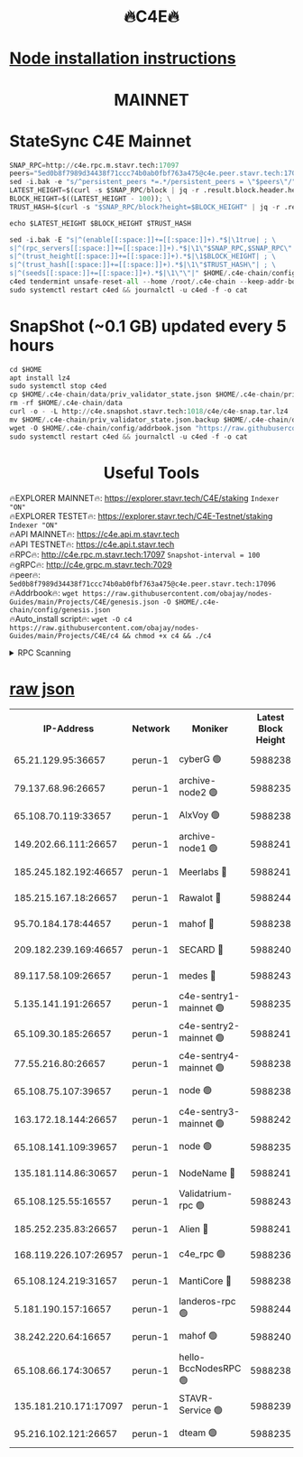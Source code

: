 <h1 align="center"> 🔥C4E🔥</h1>

[Node installation instructions](https://github.com/obajay/nodes-Guides/tree/main/Projects/C4E)
=

<h1 align="center"> MAINNET</h1>

# StateSync C4E Mainnet
```python
SNAP_RPC=http://c4e.rpc.m.stavr.tech:17097
peers="5ed0b8f7989d34438f71ccc74b0ab0fbf763a475@c4e.peer.stavr.tech:17096"
sed -i.bak -e "s/^persistent_peers *=.*/persistent_peers = \"$peers\"/" $HOME/.c4e-chain/config/config.toml
LATEST_HEIGHT=$(curl -s $SNAP_RPC/block | jq -r .result.block.header.height); \
BLOCK_HEIGHT=$((LATEST_HEIGHT - 100)); \
TRUST_HASH=$(curl -s "$SNAP_RPC/block?height=$BLOCK_HEIGHT" | jq -r .result.block_id.hash)

echo $LATEST_HEIGHT $BLOCK_HEIGHT $TRUST_HASH

sed -i.bak -E "s|^(enable[[:space:]]+=[[:space:]]+).*$|\1true| ; \
s|^(rpc_servers[[:space:]]+=[[:space:]]+).*$|\1\"$SNAP_RPC,$SNAP_RPC\"| ; \
s|^(trust_height[[:space:]]+=[[:space:]]+).*$|\1$BLOCK_HEIGHT| ; \
s|^(trust_hash[[:space:]]+=[[:space:]]+).*$|\1\"$TRUST_HASH\"| ; \
s|^(seeds[[:space:]]+=[[:space:]]+).*$|\1\"\"|" $HOME/.c4e-chain/config/config.toml
c4ed tendermint unsafe-reset-all --home /root/.c4e-chain --keep-addr-book
sudo systemctl restart c4ed && journalctl -u c4ed -f -o cat
```
# SnapShot (~0.1 GB) updated every 5 hours
```python
cd $HOME
apt install lz4
sudo systemctl stop c4ed
cp $HOME/.c4e-chain/data/priv_validator_state.json $HOME/.c4e-chain/priv_validator_state.json.backup
rm -rf $HOME/.c4e-chain/data
curl -o - -L http://c4e.snapshot.stavr.tech:1018/c4e/c4e-snap.tar.lz4 | lz4 -c -d - | tar -x -C $HOME/.c4e-chain --strip-components 2
mv $HOME/.c4e-chain/priv_validator_state.json.backup $HOME/.c4e-chain/data/priv_validator_state.json
wget -O $HOME/.c4e-chain/config/addrbook.json "https://raw.githubusercontent.com/obajay/nodes-Guides/main/Projects/C4E/addrbook.json"
sudo systemctl restart c4ed && journalctl -u c4ed -f -o cat
```
 <h1 align="center"> Useful Tools</h1>

🔥EXPLORER MAINNET🔥:  https://explorer.stavr.tech/C4E/staking            `Indexer "ON"` \
🔥EXPLORER TESTET🔥:   https://explorer.stavr.tech/C4E-Testnet/staking     `Indexer "ON"` \
🔥API MAINNET🔥:       https://c4e.api.m.stavr.tech \
🔥API TESTNET🔥:       https://c4e.api.t.stavr.tech \
🔥RPC🔥:               http://c4e.rpc.m.stavr.tech:17097                  `Snapshot-interval = 100` \
🔥gRPC🔥:              http://c4e.grpc.m.stavr.tech:7029 \
🔥peer🔥:              `5ed0b8f7989d34438f71ccc74b0ab0fbf763a475@c4e.peer.stavr.tech:17096` \
🔥Addrbook🔥:    ```wget https://raw.githubusercontent.com/obajay/nodes-Guides/main/Projects/C4E/genesis.json -O $HOME/.c4e-chain/config/genesis.json``` \
🔥Auto_install script🔥: ```wget -O c4 https://raw.githubusercontent.com/obajay/nodes-Guides/main/Projects/C4E/c4 && chmod +x c4 && ./c4```





<details>
<summary>RPC Scanning</summary>

<h2 align="center"> We scan nodes in real time every 4 hours. And we provide the final result of RPC endpoints.
We cannot influence the operation of these nodes in any way. </h2>


```python
If Voting Power is higher than 0 --> then the Node is a validator of the network and may be subject to attack and be a potential threat to the chain.
```
```python
We marked such validators with a red symbol
```

</details>

[raw json](https://rpc-check.c4e.stavr.tech/c4e/rpc-c4e-result.json)
=



<table><tr><th>IP-Address</th><th>Network</th><th>Moniker</th><th>Latest Block Height</th><th>Earliest Block Height</th><th>Catching Up</th><th>Voting Power</th><th>Scan Time</th></tr><tr><td>65.21.129.95:36657</td><td>perun-1</td><td>cyberG 🟢</td><td>5988238</td><td>0</td><td>False</td><td>0</td><td>2023-11-23T22:23:05.008780290UTC</td></tr><tr><td>79.137.68.96:26657</td><td>perun-1</td><td>archive-node2 🟢</td><td>5988235</td><td>1</td><td>False</td><td>0</td><td>2023-11-23T22:22:48.118495180UTC</td></tr><tr><td>65.108.70.119:33657</td><td>perun-1</td><td>AlxVoy 🟢</td><td>5988238</td><td>1</td><td>False</td><td>0</td><td>2023-11-23T22:23:04.361673939UTC</td></tr><tr><td>149.202.66.111:26657</td><td>perun-1</td><td>archive-node1 🟢</td><td>5988241</td><td>1</td><td>False</td><td>0</td><td>2023-11-23T22:23:20.871315009UTC</td></tr><tr><td>185.245.182.192:46657</td><td>perun-1</td><td>Meerlabs 🔴</td><td>5988241</td><td>1051501</td><td>False</td><td>493550</td><td>2023-11-23T22:23:26.391626486UTC</td></tr><tr><td>185.215.167.18:26657</td><td>perun-1</td><td>Rawalot 🔴</td><td>5988244</td><td>1090501</td><td>False</td><td>579034</td><td>2023-11-23T22:23:40.657490473UTC</td></tr><tr><td>95.70.184.178:44657</td><td>perun-1</td><td>mahof 🔴</td><td>5988238</td><td>2342001</td><td>False</td><td>1357006</td><td>2023-11-23T22:23:03.682585871UTC</td></tr><tr><td>209.182.239.169:46657</td><td>perun-1</td><td>SECARD 🔴</td><td>5988240</td><td>2616101</td><td>False</td><td>675729</td><td>2023-11-23T22:23:18.226595205UTC</td></tr><tr><td>89.117.58.109:26657</td><td>perun-1</td><td>medes 🔴</td><td>5988243</td><td>2826001</td><td>False</td><td>471345</td><td>2023-11-23T22:23:35.556859379UTC</td></tr><tr><td>5.135.141.191:26657</td><td>perun-1</td><td>c4e-sentry1-mainnet 🟢</td><td>5988235</td><td>4267001</td><td>False</td><td>0</td><td>2023-11-23T22:22:47.405345318UTC</td></tr><tr><td>65.109.30.185:26657</td><td>perun-1</td><td>c4e-sentry2-mainnet 🟢</td><td>5988241</td><td>5186001</td><td>False</td><td>0</td><td>2023-11-23T22:23:26.047890398UTC</td></tr><tr><td>77.55.216.80:26657</td><td>perun-1</td><td>c4e-sentry4-mainnet 🟢</td><td>5988238</td><td>5187001</td><td>False</td><td>0</td><td>2023-11-23T22:23:04.025404806UTC</td></tr><tr><td>65.108.75.107:39657</td><td>perun-1</td><td>node 🟢</td><td>5988238</td><td>5198801</td><td>False</td><td>0</td><td>2023-11-23T22:23:07.397387911UTC</td></tr><tr><td>163.172.18.144:26657</td><td>perun-1</td><td>c4e-sentry3-mainnet 🟢</td><td>5988242</td><td>5286001</td><td>False</td><td>0</td><td>2023-11-23T22:23:29.129097398UTC</td></tr><tr><td>65.108.141.109:39657</td><td>perun-1</td><td>node 🟢</td><td>5988235</td><td>5303301</td><td>False</td><td>0</td><td>2023-11-23T22:22:50.494019640UTC</td></tr><tr><td>135.181.114.86:30657</td><td>perun-1</td><td>NodeName 🔴</td><td>5988241</td><td>5508301</td><td>False</td><td>333717</td><td>2023-11-23T22:23:21.230919101UTC</td></tr><tr><td>65.108.125.55:16557</td><td>perun-1</td><td>Validatrium-rpc 🟢</td><td>5988243</td><td>5551301</td><td>False</td><td>0</td><td>2023-11-23T22:23:37.957233803UTC</td></tr><tr><td>185.252.235.83:26657</td><td>perun-1</td><td>Alien 🔴</td><td>5988241</td><td>5736001</td><td>False</td><td>380508</td><td>2023-11-23T22:23:21.527318945UTC</td></tr><tr><td>168.119.226.107:26957</td><td>perun-1</td><td>c4e_rpc 🟢</td><td>5988236</td><td>5888236</td><td>False</td><td>0</td><td>2023-11-23T22:22:56.856613746UTC</td></tr><tr><td>65.108.124.219:31657</td><td>perun-1</td><td>MantiCore 🔴</td><td>5988238</td><td>5888238</td><td>False</td><td>837352</td><td>2023-11-23T22:23:03.275678575UTC</td></tr><tr><td>5.181.190.157:16657</td><td>perun-1</td><td>landeros-rpc 🟢</td><td>5988244</td><td>5976601</td><td>False</td><td>0</td><td>2023-11-23T22:23:40.347299554UTC</td></tr><tr><td>38.242.220.64:16657</td><td>perun-1</td><td>mahof 🟢</td><td>5988240</td><td>5980001</td><td>False</td><td>0</td><td>2023-11-23T22:23:18.518015409UTC</td></tr><tr><td>65.108.66.174:30657</td><td>perun-1</td><td>hello-BccNodesRPC 🟢</td><td>5988238</td><td>5985401</td><td>False</td><td>0</td><td>2023-11-23T22:23:04.683861153UTC</td></tr><tr><td>135.181.210.171:17097</td><td>perun-1</td><td>STAVR-Service 🟢</td><td>5988239</td><td>5985401</td><td>False</td><td>0</td><td>2023-11-23T22:23:09.762145550UTC</td></tr><tr><td>95.216.102.121:26657</td><td>perun-1</td><td>dteam 🟢</td><td>5988235</td><td>5987901</td><td>False</td><td>0</td><td>2023-11-23T22:22:47.756010116UTC</td></tr></table>
